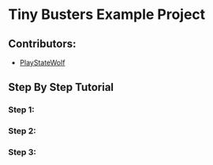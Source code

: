 # Tiny Busters Example Project

## Contributors:
 - [PlayStateWolf](https://github.com/PlayStateWolf)

## Step By Step Tutorial
### Step 1:
### Step 2:
### Step 3:
